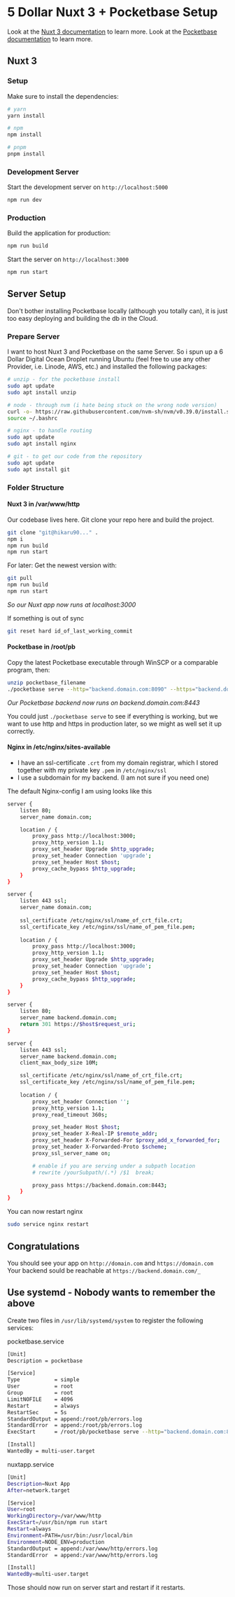 # 5 Dollar Nuxt 3 + Pocketbase Setup

Look at the [Nuxt 3 documentation](https://nuxt.com/docs/getting-started/introduction) to learn more.
Look at the [Pocketbase documentation](https://pocketbase.io/docs/) to learn more.

## Nuxt 3

### Setup

Make sure to install the dependencies:

```bash
# yarn
yarn install

# npm
npm install

# pnpm
pnpm install
```

### Development Server

Start the development server on `http://localhost:5000`

```bash
npm run dev
```

### Production

Build the application for production:

```bash
npm run build
```

Start the server on `http://localhost:3000`

```bash
npm run start
```

## Server Setup

Don't bother installing Pocketbase locally (although you totally can), it is just too easy deploying and building the db in the Cloud.

### Prepare Server

I want to host Nuxt 3 and Pocketbase on the same Server. So i spun up a 6 Dollar Digital Ocean Droplet running Ubuntu (feel free to use any other Provider, i.e. Linode, AWS, etc.) and installed the following packages:

```bash
# unzip - for the pocketbase install
sudo apt update
sudo apt install unzip

# node - through nvm (i hate being stuck on the wrong node version)
curl -o- https://raw.githubusercontent.com/nvm-sh/nvm/v0.39.0/install.sh | bash
source ~/.bashrc

# nginx - to handle routing
sudo apt update
sudo apt install nginx

# git - to get our code from the repository
sudo apt update
sudo apt install git
```

### Folder Structure

#### Nuxt 3 in /var/www/http

Our codebase lives here. Git clone your repo here and build the project.

```bash
git clone "git@hikaru90..." .
npm i
npm run build
npm run start
```

For later: Get the newest version with:

```bash
git pull
npm run build
npm run start
```

*So our Nuxt app now runs at localhost:3000*

If something is out of sync

```bash
git reset hard id_of_last_working_commit
```

#### Pocketbase in /root/pb

Copy the latest Pocketbase executable through WinSCP or a comparable program, then:

```bash
unzip pocketbase_filename
./pocketbase serve --http="backend.domain.com:8090" --https="backend.domain.com:8443"
```

*Our Pocketbase backend now runs on backend.domain.com:8443*

You could just `./pocketbase serve` to see if everything is working, but we want to use http and https in production later, so we might as well set it up correctly.

#### Nginx in /etc/nginx/sites-available

- I have an ssl-certificate `.crt` from my domain registrar, which I stored together with my private key `.pem` in `/etc/nginx/ssl`
- I use a subdomain for my backend. (I am not sure if you need one)

The default Nginx-config I am using looks like this

```bash
server {
    listen 80;
    server_name domain.com;

    location / {
        proxy_pass http://localhost:3000;
        proxy_http_version 1.1;
        proxy_set_header Upgrade $http_upgrade;
        proxy_set_header Connection 'upgrade';
        proxy_set_header Host $host;
        proxy_cache_bypass $http_upgrade;
    }
}

server {
    listen 443 ssl;
    server_name domain.com;
    
    ssl_certificate /etc/nginx/ssl/name_of_crt_file.crt;
    ssl_certificate_key /etc/nginx/ssl/name_of_pem_file.pem;
    
    location / {
        proxy_pass http://localhost:3000;
        proxy_http_version 1.1;
        proxy_set_header Upgrade $http_upgrade;
        proxy_set_header Connection 'upgrade';
        proxy_set_header Host $host;
        proxy_cache_bypass $http_upgrade;
    }
}

server {
    listen 80;
    server_name backend.domain.com;
    return 301 https://$host$request_uri;
}

server {
    listen 443 ssl;
    server_name backend.domain.com;
    client_max_body_size 10M;

    ssl_certificate /etc/nginx/ssl/name_of_crt_file.crt;
    ssl_certificate_key /etc/nginx/ssl/name_of_pem_file.pem;
    
    location / {
        proxy_set_header Connection '';
        proxy_http_version 1.1;
        proxy_read_timeout 360s;

        proxy_set_header Host $host;
        proxy_set_header X-Real-IP $remote_addr;
        proxy_set_header X-Forwarded-For $proxy_add_x_forwarded_for;
        proxy_set_header X-Forwarded-Proto $scheme;
        proxy_ssl_server_name on;

        # enable if you are serving under a subpath location
        # rewrite /yourSubpath/(.*) /$1  break;

        proxy_pass https://backend.domain.com:8443;
    }
}
```

You can now restart nginx 
```bash
sudo service nginx restart
```

## Congratulations

You should see your app on `http://domain.com` and `https://domain.com`  
Your backend sould be reachable at `https://backend.domain.com/_`

## Use systemd - Nobody wants to remember the above

Create two files in `/usr/lib/systemd/system` to register the following services:

pocketbase.service
```bash
[Unit]
Description = pocketbase

[Service]
Type           = simple
User           = root
Group          = root
LimitNOFILE    = 4096
Restart        = always
RestartSec     = 5s
StandardOutput = append:/root/pb/errors.log
StandardError  = append:/root/pb/errors.log
ExecStart      = /root/pb/pocketbase serve --http="backend.domain.com:8090" --https="backend.domain.com:8443"

[Install]
WantedBy = multi-user.target
```
nuxtapp.service
```bash
[Unit]
Description=Nuxt App
After=network.target

[Service]
User=root
WorkingDirectory=/var/www/http
ExecStart=/usr/bin/npm run start
Restart=always
Environment=PATH=/usr/bin:/usr/local/bin
Environment=NODE_ENV=production
StandardOutput = append:/var/www/http/errors.log
StandardError  = append:/var/www/http/errors.log

[Install]
WantedBy=multi-user.target
```

Those should now run on server start and restart if it restarts.